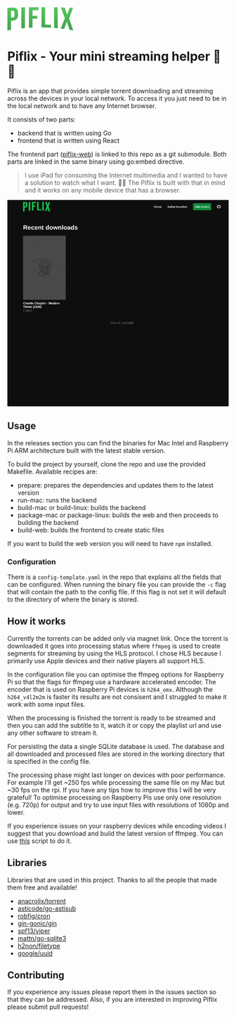 <img src="https://github.com/daholino/piflix/blob/main/docs/piflix-logo.png?raw=true" width="150">

# Piflix - Your mini streaming helper 🎥 🍿

Piflix is an app that provides simple torrent downloading and streaming across the devices in your local network. To access it you just need to be in the local network and to have any Internet browser.

It consists of two parts:
- backend that is written using Go
- frontend that is written using React

The frontend part ([piflix-web](https://github.com/daholino/piflix-web)) is linked to this repo as a git submodule. Both parts are linked in the same binary using go:embed directive.

> I use iPad for consuming the Internet multimedia and I wanted to have a solution to watch what I want. 🏴‍☠️ The Piflix is built with that in mind and it works on any mobile device that has a browser.

![Piflix Demo](https://github.com/daholino/piflix/blob/main/docs/piflix-demo.gif?raw=true)

## Usage

In the releases section you can find the binaries for Mac Intel and Raspberry Pi ARM architecture built with the latest stable version.

To build the project by yourself, clone the repo and use the provided Makefile. Available recipes are:
- prepare: prepares the dependencies and updates them to the latest version
- run-mac: runs the backend
- build-mac or build-linux: builds the backend
- package-mac or package-linux: builds the web and then proceeds to building the backend
- build-web: builds the frontend to create static files

If you want to build the web version you will need to have `npm` installed.

### Configuration

There is a `config-template.yaml` in the repo that explains all the fields that can be configured. When running the binary file you can provide the `-c` flag that will contain the path to the config file. If this flag is not set it will default to the directory of where the binary is stored.

## How it works

Currently the torrents can be added only via magnet link. Once the torrent is downloaded it goes into processing status where `ffmpeg` is used to create segments for streaming by using the HLS protocol. I chose HLS because I primarily use Apple devices and their native players all support HLS.

In the configuration file you can optimise the ffmpeg options for Raspberry Pi so that the flags for ffmpeg use a hardware accelerated encoder. The encoder that is used on Raspberry Pi devices is `h264_omx`. Although the `h264_v4l2m2m` is faster its results are not consisent and I struggled to make it work with some input files.

When the processing is finished the torrent is ready to be streamed and then you can add the subtitle to it, watch it or copy the playlist url and use any other software to stream it.

For persisting the data a single SQLite database is used. The database and all downloaded and processed files are stored in the working directory that is specified in the config file.

The processing phase might last longer on devices with poor performance. For example I'll get ~250 fps while processing the same file on my Mac but ~30 fps on the rpi. If you have any tips how to improve this I will be very grateful! To optimise processing on Raspberry Pis use only one resolution (e.g. 720p) for output and try to use input files with resolutions of 1080p and lower.

If you experience issues on your raspberry devices while encoding videos I suggest that you download and build the latest version of ffmpeg. You can use [this](https://gist.github.com/wildrun0/86a890585857a36c90110cee275c45fd) script to do it.

## Libraries

Libraries that are used in this project. Thanks to all the people that made them free and available!

- [anacrolix/torrent](https://github.com/anacrolix/torrent)
- [asticode/go-astisub](https://github.com/asticode/go-astisub)
- [robfig/cron](https://github.com/robfig/cron)
- [gin-gonic/gin](https://github.com/gin-gonic/gin)
- [spf13/viper](https://github.com/spf13/viper)
- [mattn/go-sqlite3](https://github.com/mattn/go-sqlite3)
- [h2non/filetype](https://github.com/h2non/filetype)
- [google/uuid](https://github.com/google/uuid)

## Contributing

If you experience any issues please report them in the issues section so that they can be addressed. Also, if you are interested in improving Piflix please submit pull requests!